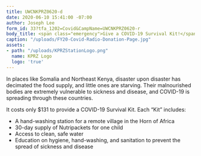 ```yaml
---
title: UWCNKPRZ0620-d
date: 2020-06-10 15:41:00 -07:00
author: Joseph Lee
form_id: 33?tfa_1202=Covid&CampName=UWCNKPRZ0620-r
body_title: <span class="emergency">Give a COVID-19 Survival Kit!</span>
caption: "/uploads/FY20-Covid-Radio-Donation-Page.jpg"
assets:
- path: "/uploads/KPRZStationLogo.png"
  name: KPRZ Logo
  logo: 'true'
---
```


In places like Somalia and Northeast Kenya, disaster upon disaster has decimated the food supply, and little ones are starving. Their malnourished bodies are extremely vulnerable to sickness and disease, and COVID-19 is spreading through these countries. 

It costs only $131 to provide a COVID-19 Survival Kit. Each “Kit” includes:

* A hand-washing station for a remote village in the Horn of Africa
* 30-day supply of Nutripackets for one child
* Access to clean, safe water
* Education on hygiene, hand-washing, and sanitation to prevent the spread of sickness and disease
